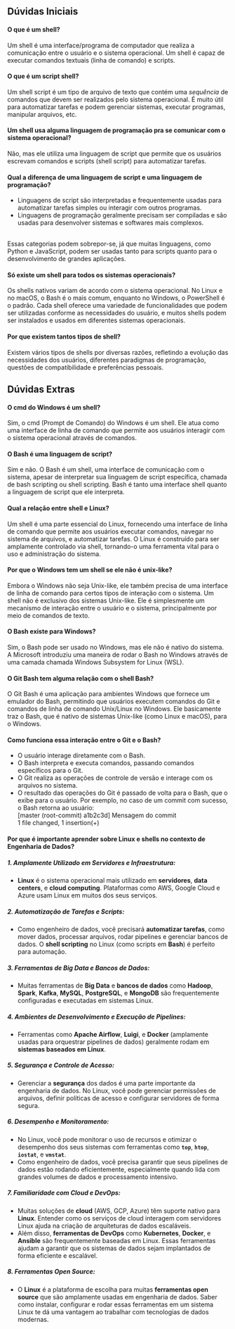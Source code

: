 ## Dúvidas Iniciais

#### O que é um shell?
Um shell é uma interface/programa de computador que realiza a comunicação entre o usuário e o sistema operacional. Um shell é capaz de executar comandos textuais (linha de comando) e scripts.

#### O que é um script shell?
Um shell script é um tipo de arquivo de texto que contém uma *sequência* de comandos que devem ser realizados pelo sistema operacional. É muito útil para automatizar tarefas e podem gerenciar sistemas, executar programas, manipular arquivos, etc.

#### Um shell usa alguma linguagem de programação pra se comunicar com o sistema operacional?
Não, mas ele utiliza uma linguagem de script que permite que os usuários escrevam comandos e scripts (shell script) para automatizar tarefas.

#### Qual a diferença de uma linguagem de script e uma linguagem de programação?
* Linguagens de script são interpretadas e frequentemente usadas para automatizar tarefas simples ou interagir com outros programas.
* Linguagens de programação geralmente precisam ser compiladas e são usadas para desenvolver sistemas e softwares mais complexos.
<br>
Essas categorias podem sobrepor-se, já que muitas linguagens, como Python e JavaScript, podem ser usadas tanto para scripts quanto para o desenvolvimento de grandes aplicações.

#### Só existe um shell para todos os sistemas operacionais?
Os shells nativos variam de acordo com o sistema operacional. No Linux e no macOS, o Bash é o mais comum, enquanto no Windows, o PowerShell é o padrão. Cada shell oferece uma variedade de funcionalidades que podem ser utilizadas conforme as necessidades do usuário, e muitos shells podem ser instalados e usados em diferentes sistemas operacionais.

#### Por que existem tantos tipos de shell?
Existem vários tipos de shells por diversas razões, refletindo a evolução das necessidades dos usuários, diferentes paradigmas de programação, questões de compatibilidade e preferências pessoais. 

## Dúvidas Extras

#### O cmd do Windows é um shell?
Sim, o cmd (Prompt de Comando) do Windows é um shell. Ele atua como uma interface de linha de comando que permite aos usuários interagir com o sistema operacional através de comandos.

#### O Bash é uma linguagem de script?
Sim e não. O Bash é um shell, uma interface de comunicação com o sistema, apesar de interpretar sua linguagem de script específica, chamada de bash scripting ou shell scripting. Bash é tanto uma interface shell quanto a linguagem de script que ele interpreta.

#### Qual a relação entre shell e Linux?
Um shell é uma parte essencial do Linux, fornecendo uma interface de linha de comando que permite aos usuários executar comandos, navegar no sistema de arquivos, e automatizar tarefas. O Linux é construído para ser amplamente controlado via shell, tornando-o uma ferramenta vital para o uso e administração do sistema.

#### Por que o Windows tem um shell se ele não é unix-like?
Embora o Windows não seja Unix-like, ele também precisa de uma interface de linha de comando para certos tipos de interação com o sistema. Um shell não é exclusivo dos sistemas Unix-like. Ele é simplesmente um mecanismo de interação entre o usuário e o sistema, principalmente por meio de comandos de texto.

#### O Bash existe para Windows?
Sim, o Bash pode ser usado no Windows, mas ele não é nativo do sistema. A Microsoft introduziu uma maneira de rodar o Bash no Windows através de uma camada chamada Windows Subsystem for Linux (WSL).

#### O Git Bash tem alguma relação com o shell Bash?
O Git Bash é uma aplicação para ambientes Windows que fornece um emulador do Bash, permitindo que usuários executem comandos do Git e comandos de linha de comando Unix/Linux no Windows. Ele basicamente traz o Bash, que é nativo de sistemas Unix-like (como Linux e macOS), para o Windows.

#### Como funciona essa interação entre o Git e o Bash?
* O usuário interage diretamente com o Bash.
* O Bash interpreta e executa comandos, passando comandos específicos para o Git.
* O Git realiza as operações de controle de versão e interage com os arquivos no sistema.
* O resultado das operações do Git é passado de volta para o Bash, que o exibe para o usuário. Por exemplo, no caso de um commit com sucesso, o Bash retorna ao usuário:
<br>[master (root-commit) a1b2c3d] Mensagem do commit
<br>1 file changed, 1 insertion(+)



#### Por que é importante aprender sobre Linux e shells no contexto de Engenharia de Dados?
##### 1. **Amplamente Utilizado em Servidores e Infraestrutura**:
- **Linux** é o sistema operacional mais utilizado em **servidores**, **data centers**, e **cloud computing**. Plataformas como AWS, Google Cloud e Azure usam Linux em muitos dos seus serviços.

##### 2. **Automatização de Tarefas e Scripts**:
- Como engenheiro de dados, você precisará **automatizar tarefas**, como mover dados, processar arquivos, rodar pipelines e gerenciar bancos de dados. O **shell scripting** no Linux (como scripts em **Bash**) é perfeito para automação.

##### 3. **Ferramentas de Big Data e Bancos de Dados**:
- Muitas ferramentas de **Big Data** e **bancos de dados** como **Hadoop**, **Spark**, **Kafka**, **MySQL**, **PostgreSQL**, e **MongoDB** são frequentemente configuradas e executadas em sistemas Linux.

##### 4. **Ambientes de Desenvolvimento e Execução de Pipelines**:
- Ferramentas como **Apache Airflow**, **Luigi**, e **Docker** (amplamente usadas para orquestrar pipelines de dados) geralmente rodam em **sistemas baseados em Linux**.

##### 5. **Segurança e Controle de Acesso**:
- Gerenciar a **segurança** dos dados é uma parte importante da engenharia de dados. No Linux, você pode gerenciar permissões de arquivos, definir políticas de acesso e configurar servidores de forma segura.

##### 6. **Desempenho e Monitoramento**:
- No Linux, você pode monitorar o uso de recursos e otimizar o desempenho dos seus sistemas com ferramentas como **`top`**, **`htop`**, **`iostat`**, e **`vmstat`**.
- Como engenheiro de dados, você precisa garantir que seus pipelines de dados estão rodando eficientemente, especialmente quando lida com grandes volumes de dados e processamento intensivo.

##### 7. **Familiaridade com Cloud e DevOps**:
- Muitas soluções de **cloud** (AWS, GCP, Azure) têm suporte nativo para **Linux**. Entender como os serviços de cloud interagem com servidores Linux ajuda na criação de arquiteturas de dados escaláveis.
- Além disso, **ferramentas de DevOps** como **Kubernetes**, **Docker**, e **Ansible** são frequentemente baseadas em Linux. Essas ferramentas ajudam a garantir que os sistemas de dados sejam implantados de forma eficiente e escalável.

##### 8. **Ferramentas Open Source**:
- O **Linux** é a plataforma de escolha para muitas **ferramentas open source** que são amplamente usadas em engenharia de dados. Saber como instalar, configurar e rodar essas ferramentas em um sistema Linux te dá uma vantagem ao trabalhar com tecnologias de dados modernas.
